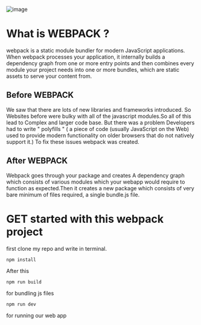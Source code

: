 ![image](https://raw.githubusercontent.com/webpack/media/master/logo/logo-on-dark-bg.png)

# What is WEBPACK ?

<p>webpack is a static module bundler for modern JavaScript applications. When webpack processes your application, it internally builds a dependency graph from one or more entry points and then combines every module your project needs into one or more bundles, which are static assets to serve your content from.</p>

## Before WEBPACK
<p> We saw that there are lots of new libraries and frameworks introduced. So Websites before were bulky with all of the javascript modules.So all of this lead to Complex and larger code base. But there was a problem Developers had to write " polyfills " ( a piece of code (usually JavaScript on the Web) used to provide modern functionality on older browsers that do not natively support it.)
To fix these issues webpack was created.</p>

## After WEBPACK
 <p> Webpack goes through your package and creates A dependency graph which consists of various modules which your webapp would require to function as expected.Then it creates a new package which consists of very bare minimum of files required, a single bundle.js file.</p>
  
# GET started with this webpack project
  first clone my repo and write in terminal.
    <p> ` npm install ` </p>
    After this 
    <p> `npm run build ` </p>
    for bundling js files
     <p> `npm run dev ` </p>
    for running our web app 
    
    
     
